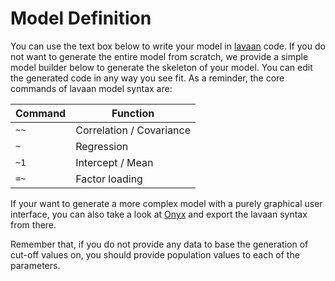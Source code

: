 # Model Definition

You can use the text box below to write your model in [lavaan](http://lavaan.ugent.be/) code. If you do not want to generate the entire model from scratch, we provide a simple model builder below to generate the skeleton of your model. You can edit the generated code in any way you see fit. As a reminder, the core commands of lavaan model syntax are:

Command  | Function
-------- | --------
`~~` | Correlation / Covariance
`~` | Regression
`~1` | Intercept / Mean
`=~` | Factor loading


If your want to generate a more complex model with a purely graphical user interface, you can also take a look at [Onyx](http://onyx.brandmaier.de/) and export the lavaan syntax from there.

Remember that, if you do not provide any data to base the generation of cut-off values on, you should provide population values to each of the parameters.
